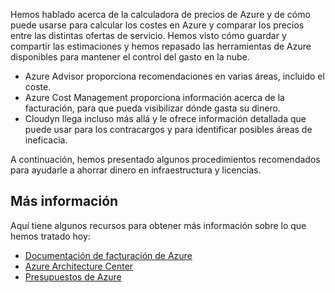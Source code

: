 Hemos hablado acerca de la calculadora de precios de Azure y de cómo puede usarse para calcular los costes en Azure y comparar los precios entre las distintas ofertas de servicio. Hemos visto cómo guardar y compartir las estimaciones y hemos repasado las herramientas de Azure disponibles para mantener el control del gasto en la nube. 

- Azure Advisor proporciona recomendaciones en varias áreas, incluido el coste.
- Azure Cost Management proporciona información acerca de la facturación, para que pueda visibilizar dónde gasta su dinero. 
- Cloudyn llega incluso más allá y le ofrece información detallada que puede usar para los contracargos y para identificar posibles áreas de ineficacia.

A continuación, hemos presentado algunos procedimientos recomendados para ayudarle a ahorrar dinero en infraestructura y licencias.

## <a name="learn-more"></a>Más información

Aquí tiene algunos recursos para obtener más información sobre lo que hemos tratado hoy:

- [Documentación de facturación de Azure](https://docs.microsoft.com/azure/billing/)
- [Azure Architecture Center](https://docs.microsoft.com/azure/architecture/)
- [Presupuestos de Azure](https://docs.microsoft.com/azure/billing/billing-cost-management-budget-scenario)



